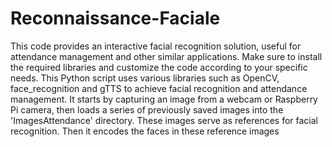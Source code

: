 # Reconnaissance-Faciale
This code provides an interactive facial recognition solution, useful for attendance management and other similar applications. Make sure to install the required libraries and customize the code according to your specific needs. This Python script uses various libraries such as OpenCV, face_recognition and gTTS to achieve facial recognition and attendance management. It starts by capturing an image from a webcam or Raspberry Pi camera, then loads a series of previously saved images into the 'ImagesAttendance' directory. These images serve as references for facial recognition. Then it encodes the faces in these reference images
